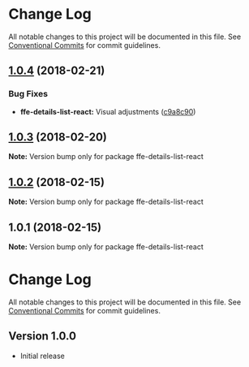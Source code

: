 # Change Log

All notable changes to this project will be documented in this file.
See [Conventional Commits](https://conventionalcommits.org) for commit guidelines.

<a name="1.0.4"></a>
## [1.0.4](***REMOVED***) (2018-02-21)


### Bug Fixes

* **ffe-details-list-react:** Visual adjustments ([c9a8c90](***REMOVED***))




<a name="1.0.3"></a>
## [1.0.3](***REMOVED***) (2018-02-20)




**Note:** Version bump only for package ffe-details-list-react

<a name="1.0.2"></a>
## [1.0.2](***REMOVED***) (2018-02-15)




**Note:** Version bump only for package ffe-details-list-react

<a name="1.0.1"></a>
## 1.0.1 (2018-02-15)




**Note:** Version bump only for package ffe-details-list-react

# Change Log

All notable changes to this project will be documented in this file.
See [Conventional Commits](https://conventionalcommits.org) for commit guidelines.

## Version 1.0.0

* Initial release
